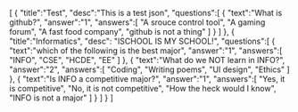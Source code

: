[ { "title":"Test", "desc":"This is a test json", "questions":[ { "text":"What is github?", "answer":"1", "answers":[ "A srouce control tool", "A gaming forum", "A fast food company", "github is not a thing" ] } ] }, { "title":"Informatics", "desc": "ISCHOOL IS MY SCHOOL!", "questions":[ { "text":"which of the following is the best major", "answer":"1", "answers":[ "INFO", "CSE", "HCDE", "EE" ] }, { "text":"What do we NOT learn in INFO?", "answer":"2", "answers":[ "Coding", "Writing poems", "UI design", "Ethics" ] }, { "text":"Is INFO a competitive major?", "answer":"1", "answers":[ "Yes, it is competitive", "No, it is not competitive", "How the heck would I know", "INFO is not a major" ] } ] } ]
